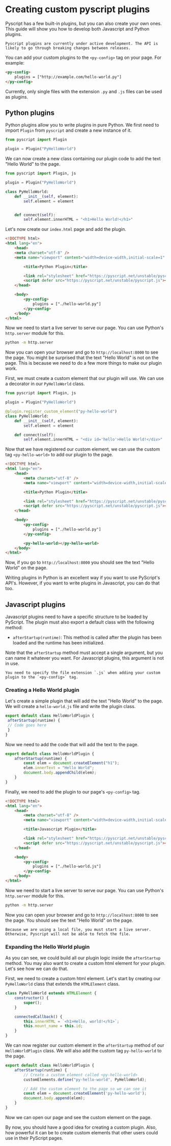 # Creating custom pyscript plugins

Pyscript has a few built-in plugins, but you can also create your own ones. This guide will show you how to develop both Javascript and Python plugins.

```{warning}
Pyscript plugins are currently under active development. The API is likely to go through breaking changes between releases.
```

You can add your custom plugins to the `<py-config>` tag on your page. For example:

```html
<py-config>
    plugins = ["http://example.com/hello-world.py"]
</py-config>
```

Currently, only single files with the extension `.py` and `.js` files can be used as plugins.

## Python plugins

Python plugins allow you to write plugins in pure Python. We first need to import `Plugin` from `pyscript` and create a new instance of it.

```python
from pyscript import Plugin

plugin = Plugin("PyHelloWorld")
```

We can now create a new class containing our plugin code to add the text "Hello World" to the page.

```python
from pyscript import Plugin, js

plugin = Plugin("PyHelloWorld")

class PyHelloWorld:
    def __init__(self, element):
        self.element = element


    def connect(self):
        self.element.innerHTML = "<h1>Hello World!</h1>"
```

Let's now create our `index.html` page and add the plugin.

```html
<!DOCTYPE html>
<html lang="en">
    <head>
    <meta charset="utf-8" />
    <meta name="viewport" content="width=device-width,initial-scale=1" />

        <title>Python Plugin</title>

        <link rel="stylesheet" href="https://pyscript.net/unstable/pyscript.css" />
        <script defer src="https://pyscript.net/unstable/pyscript.js"></script>
    </head>

    <body>
        <py-config>
            plugins = ["./hello-world.py"]
        </py-config>
    </body>
</html>
```

Now we need to start a live server to serve our page. You can use Python's `http.server` module for this.

```bash
python -m http.server
```

Now you can open your browser and go to `http://localhost:8000` to see the page. You might be surprised that the text "Hello World" is not on the page. This is because we need to do a few more things to make our plugin work.

First, we must create a custom element that our plugin will use. We can use a decorator in our `PyHelloWorld` class.

```python
from pyscript import Plugin, js

plugin = Plugin("PyHelloWorld")

@plugin.register_custom_element("py-hello-world")
class PyHelloWorld:
    def __init__(self, element):
        self.element = element

    def connect(self):
        self.element.innerHTML = "<div id='hello'>Hello World!</div>"
```

Now that we have registered our custom element, we can use the custom tag `<py-hello-world>` to add our plugin to the page.

```html
<!DOCTYPE html>
<html lang="en">
    <head>
        <meta charset="utf-8" />
        <meta name="viewport" content="width=device-width,initial-scale=1" />

        <title>Python Plugin</title>

        <link rel="stylesheet" href="https://pyscript.net/unstable/pyscript.css" />
        <script defer src="https://pyscript.net/unstable/pyscript.js"></script>
    </head>

    <body>
        <py-config>
            plugins = ["./hello-world.py"]
        </py-config>

        <py-hello-world></py-hello-world>
    </body>
</html>
```

Now, if you go to `http://localhost:8000` you should see the text "Hello World" on the page.

Writing plugins in Python is an excellent way if you want to use PyScript's API's. However, if you want to write plugins in Javascript, you can do that too.

## Javascript plugins

Javascript plugins need to have a specific structure to be loaded by PyScript. The plugin must also export a default class with the following method:

- `afterStartup(runtime)`: This method is called after the plugin has been loaded and the runtime has been initialized.

Note that the `afterStartup` method must accept a single argument, but you can name it whatever you want. For Javascript plugins, this argument is not in use.

```{note}
You need to specify the file extension `.js` when adding your custom plugin to the `<py-config>` tag.
```

### Creating a Hello World plugin

Let's create a simple plugin that will add the text "Hello World" to the page. We will create a `hello-world.js` file and write the plugin class.

```js
export default class HelloWorldPlugin {
 afterStartup(runtime) {
 // Code goes here
 }
}
```

Now we need to add the code that will add the text to the page.

```js
export default class HelloWorldPlugin {
    afterStartup(runtime) {
        const elem = document.createElement("h1");
        elem.innerText = "Hello World";
        document.body.appendChild(elem);
    }
}
```

Finally, we need to add the plugin to our page's `<py-config>` tag.

```html
<!DOCTYPE html>
<html lang="en">
    <head>
        <meta charset="utf-8" />
        <meta name="viewport" content="width=device-width,initial-scale=1" />

        <title>Javascript Plugin</title>

        <link rel="stylesheet" href="https://pyscript.net/unstable/pyscript.css" />
        <script defer src="https://pyscript.net/unstable/pyscript.js"></script>
    </head>

    <body>
        <py-config>
            plugins = ["./hello-world.js"]
        </py-config>
    </body>
</html>
```

Now we need to start a live server to serve our page. You can use Python's `http.server` module for this.

```bash
python -m http.server
```

Now you can open your browser and go to `http://localhost:8000` to see the page. You should see the text "Hello World" on the page.

```{note}
Because we are using a local file, you must start a live server. Otherwise, Pyscript will not be able to fetch the file.
```

### Expanding the Hello World plugin

As you can see, we could build all our plugin logic inside the `afterStartup` method. You may also want to create a custom html element for your plugin. Let's see how we can do that.

First, we need to create a custom html element. Let's start by creating our `PyHelloWorld` class that extends the `HTMLElement` class.


```js
class PyHelloWorld extends HTMLElement {
    constructor() {
        super();
    }

    connectedCallback() {
        this.innerHTML = `<h1>Hello, world!</h1>`;
        this.mount_name = this.id;
    }
}
```

We can now register our custom element in the `afterStartup` method of our `HelloWorldPlugin` class. We will also add the custom tag `py-hello-world` to the page.

```js
export default class HelloWorldPlugin {
    afterStartup(runtime) {
        // Create a custom element called <py-hello-world>
        customElements.define("py-hello-world", PyHelloWorld);

        // Add the custom element to the page so we can see it
        const elem = document.createElement('py-hello-world');
        document.body.append(elem);
    }
}
```

Now we can open our page and see the custom element on the page.

By now, you should have a good idea for creating a custom plugin. Also, how powerful it can be to create custom elements that other users could use in their PyScript pages.
